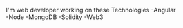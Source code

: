 I'm web developer working on these Technologies
-Angular </br>
-Node
-MongoDB
-Solidity
-Web3

<!---
vaibhav-rng/vaibhav-rng is a ✨ special ✨ repository because its `README.md` (this file) appears on your GitHub profile.
You can click the Preview link to take a look at your changes.
--->
